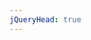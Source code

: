 ```yaml
---
jQueryHead: true
---
```


<div id="StatBlocks"></div>

<script src="{{ 'assets/js/Encounter.js?v=' | append: site.github.build_revision }}"></script>

<script>
$(document).ready(function() {
	//Get Monster List Data
	$.get(
		"{{ 'assets/json/MonsterList.json?v=' | append: site.github.build_revision }}"
		,function(data){
			monsterList = $(data).toArray();

			PopulatePage();
		}
	);
});
</script>

